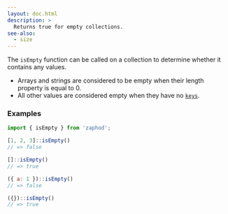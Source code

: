```yaml
---
layout: doc.html
description: >
  Returns true for empty collections.
see-also:
  - size
---
```


The `isEmpty` function can be called on a collection to determine whether it contains any values.

* Arrays and strings are considered to be empty when their length property is equal to 0.
* All other values are considered empty when they have no [`keys`](../keys).

### Examples

```js
import { isEmpty } from 'zaphod';

[1, 2, 3]::isEmpty()
// => false

[]::isEmpty()
// => true

({ a: 1 })::isEmpty()
// => false

({})::isEmpty()
// => true
```

